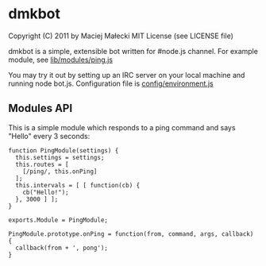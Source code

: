 # dmkbot
Copyright (C) 2011 by Maciej Małecki
MIT License (see LICENSE file)

dmkbot is a simple, extensible bot written for #node.js channel.
For example module, see [lib/modules/ping.js](https://github.com/mmalecki/dmkbot/blob/master/lib/modules/ping.js>)

You may try it out by setting up an IRC server on your local machine and running node bot.js.
Configuration file is [config/environment.js](https://github.com/mmalecki/dmkbot/blob/master/config/environment.js>)

## Modules API
This is a simple module which responds to a ping command and says "Hello" every 3 seconds:

    function PingModule(settings) {
      this.settings = settings;
      this.routes = [
        [/ping/, this.onPing]
      ];
      this.intervals = [ [ function(cb) { 
        cb("Hello!"); 
      }, 3000 ] ];
    }

    exports.Module = PingModule;

    PingModule.prototype.onPing = function(from, command, args, callback) {
      callback(from + ', pong');
    }


